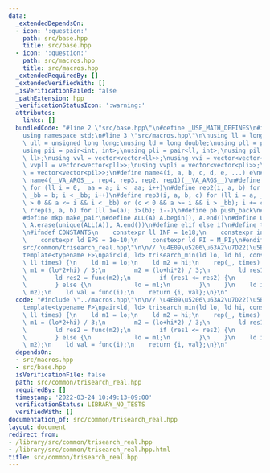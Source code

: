 ```yaml
---
data:
  _extendedDependsOn:
  - icon: ':question:'
    path: src/base.hpp
    title: src/base.hpp
  - icon: ':question:'
    path: src/macros.hpp
    title: src/macros.hpp
  _extendedRequiredBy: []
  _extendedVerifiedWith: []
  _isVerificationFailed: false
  _pathExtension: hpp
  _verificationStatusIcon: ':warning:'
  attributes:
    links: []
  bundledCode: "#line 2 \"src/base.hpp\"\n#define _USE_MATH_DEFINES\n#include <bits/stdc++.h>\n\
    using namespace std;\n#line 3 \"src/macros.hpp\"\n\nusing ll = long long;\nusing\
    \ ull = unsigned long long;\nusing ld = long double;\nusing pll = pair<ll, ll>;\n\
    using pii = pair<int, int>;\nusing pli = pair<ll, int>;\nusing pil = pair<int,\
    \ ll>;\nusing vvl = vector<vector<ll>>;\nusing vvi = vector<vector<int>>;\nusing\
    \ vvpll = vector<vector<pll>>;\nusing vvpli = vector<vector<pli>>;\nusing vvpil\
    \ = vector<vector<pil>>;\n#define name4(i, a, b, c, d, e, ...) e\n#define rep(...)\
    \ name4(__VA_ARGS__, rep4, rep3, rep2, rep1)(__VA_ARGS__)\n#define rep1(i, a)\
    \ for (ll i = 0, _aa = a; i < _aa; i++)\n#define rep2(i, a, b) for (ll i = a,\
    \ _bb = b; i < _bb; i++)\n#define rep3(i, a, b, c) for (ll i = a, _bb = b; (c\
    \ > 0 && a <= i && i < _bb) or (c < 0 && a >= i && i > _bb); i += c)\n#define\
    \ rrep(i, a, b) for (ll i=(a); i>(b); i--)\n#define pb push_back\n#define eb emplace_back\n\
    #define mkp make_pair\n#define ALL(A) A.begin(), A.end()\n#define UNIQUE(A) sort(ALL(A)),\
    \ A.erase(unique(ALL(A)), A.end())\n#define elif else if\n#define tostr to_string\n\
    \n#ifndef CONSTANTS\n    constexpr ll INF = 1e18;\n    constexpr int MOD = 1000000007;\n\
    \    constexpr ld EPS = 1e-10;\n    constexpr ld PI = M_PI;\n#endif\n#line 2 \"\
    src/common/trisearch_real.hpp\"\n\n// \u4E09\u5206\u63A2\u7D22(\u5B9F\u6570)\n\
    template<typename F>\npair<ld, ld> trisearch_min(ld lo, ld hi, const F &func,\
    \ ll times) {\n    ld m1 = lo;\n    ld m2 = hi;\n    rep(_, times) {\n       \
    \ m1 = (lo*2+hi) / 3;\n        m2 = (lo+hi*2) / 3;\n        ld res1 = func(m1);\n\
    \        ld res2 = func(m2);\n        if (res1 <= res2) {\n            hi = m2;\n\
    \        } else {\n            lo = m1;\n        }\n    }\n    ld i = min(m1,\
    \ m2);\n    ld val = func(i);\n    return {i, val};\n}\n"
  code: "#include \"../macros.hpp\"\n\n// \u4E09\u5206\u63A2\u7D22(\u5B9F\u6570)\n\
    template<typename F>\npair<ld, ld> trisearch_min(ld lo, ld hi, const F &func,\
    \ ll times) {\n    ld m1 = lo;\n    ld m2 = hi;\n    rep(_, times) {\n       \
    \ m1 = (lo*2+hi) / 3;\n        m2 = (lo+hi*2) / 3;\n        ld res1 = func(m1);\n\
    \        ld res2 = func(m2);\n        if (res1 <= res2) {\n            hi = m2;\n\
    \        } else {\n            lo = m1;\n        }\n    }\n    ld i = min(m1,\
    \ m2);\n    ld val = func(i);\n    return {i, val};\n}\n"
  dependsOn:
  - src/macros.hpp
  - src/base.hpp
  isVerificationFile: false
  path: src/common/trisearch_real.hpp
  requiredBy: []
  timestamp: '2022-03-24 10:49:13+09:00'
  verificationStatus: LIBRARY_NO_TESTS
  verifiedWith: []
documentation_of: src/common/trisearch_real.hpp
layout: document
redirect_from:
- /library/src/common/trisearch_real.hpp
- /library/src/common/trisearch_real.hpp.html
title: src/common/trisearch_real.hpp
---
```

